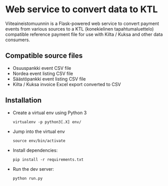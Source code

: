 # Web service to convert data to KTL

Viiteaineistomuunnin is a Flask-powered web service to convert payment events
from various sources to a KTL (konekielinen tapahtumaluettelo) compatible
reference payment file for use with Kilta / Kuksa and other data consumers.

## Compatible source files

* Osuuspankki event CSV file
* Nordea event listing CSV file
* Säästöpankki event listing CSV file
* Kilta / Kuksa invoice Excel export converted to CSV

## Installation

* Create a virtual env using Python 3
  ```
  virtualenv -p python3[.X] env/
  ```
* Jump into the virtual env
  ```
  source env/bin/activate
  ```
* Install dependencies:
  ```
  pip install -r requirements.txt
  ```
* Run the dev server:
  ```
  python run.py
  ```
